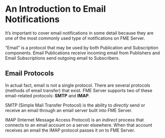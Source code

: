 # An Introduction to Email Notifications

It’s important to cover email notifications in some detail because they are one of the most commonly used type of notifications on FME Server.

“Email” is a protocol that may be used by both Publication and Subscription components. Email Publications receive incoming email from Publishers and Email Subscriptions send outgoing email to Subscribers.


## Email Protocols ##

In actual fact, email is not a single protocol. There are several protocols (methods of email transfer) that exist. FME Server supports two of these email-related protocols: **SMTP** and **IMAP**.

SMTP (Simple Mail Transfer Protocol) is the ability to *directly* send or receive an email through an email server built into FME Server.

IMAP (Internet Message Access Protocol) is an *indirect* process that connects to an email account on a server elsewhere. When that account receives an email the IMAP protocol passes it on to FME Server.


